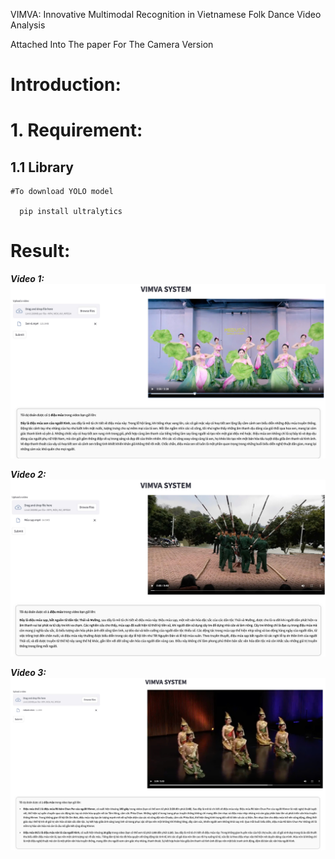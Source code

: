 VIMVA: Innovative Multimodal Recognition in
Vietnamese Folk Dance Video Analysis

Attached Into The paper For The Camera Version

# Introduction:

# 1. Requirement:
  ## 1.1 Library
  ```
  #To download YOLO model

    pip install ultralytics
 ```

# Result:
***Video 1:***
![Results1](./demo/demo1.jpg)

***Video 2:***
![Results2](./demo/demo2.jpg)

***Video 3:***
![Results3](./demo/demo3.1.jpg)





